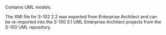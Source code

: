 Contains UML models.

The XMI file for S-102 2.2 was  exported from Enterprise Architect and can be re-imported into the S-100 5.1 UML Enterprise Architect projects from the S-100 UML repository.
